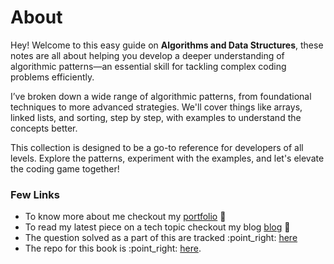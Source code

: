 # About

Hey! Welcome to this easy guide on **Algorithms and Data Structures**, these notes  are all about helping you develop a deeper understanding of algorithmic patterns—an essential skill for tackling complex coding problems efficiently.

I’ve broken down a wide range of algorithmic patterns, from foundational techniques to more advanced strategies. We'll cover things like arrays, linked lists, and sorting, step by step, with examples to understand the concepts better.&#x20;

This collection is designed to be a go-to reference for developers of all levels. Explore the patterns, experiment with the examples, and let's elevate the coding game together!

### Few Links

* To know more about me checkout my [portfolio](https://www.vikramaditya-singh.in/) :beers:
* To read my latest piece on a tech topic checkout my blog [blog](https://www.neuralcook.com/) :beers:
* The question solved as a part of this are tracked :point\_right: [here](https://airtable.com/appd1ErlnOKNxFYlb/shr9duOVejQUlPqsE/tblEQpEg65SCsaz2s)
* The repo for this book is :point\_right: [here](https://github.com/Vikramadtya/Algorithimic-Pattern).
